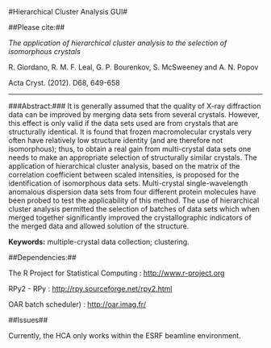 #Hierarchical Cluster Analysis GUI#

##Please cite:##

*The application of hierarchical cluster analysis to the selection of isomorphous crystals*

R. Giordano, R. M. F. Leal, G. P. Bourenkov, S. McSweeney and A. N. Popov

Acta Cryst. (2012). D68, 649-658
*********************************

###Abstract:###
It is generally assumed that the quality of X-ray diffraction data can be improved by merging data sets from several crystals. However, this effect is only valid if the data sets used are from crystals that are structurally identical. It is found that frozen macromolecular crystals very often have relatively low structure identity (and are therefore not isomorphous); thus, to obtain a real gain from multi-crystal data sets one needs to make an appropriate selection of structurally similar crystals. The application of hierarchical cluster analysis, based on the matrix of the correlation coefficient between scaled intensities, is proposed for the identification of isomorphous data sets. Multi-crystal single-wavelength anomalous dispersion data sets from four different protein molecules have been probed to test the applicability of this method. The use of hierarchical cluster analysis permitted the selection of batches of data sets which when merged together significantly improved the crystallographic indicators of the merged data and allowed solution of the structure.

**Keywords:** multiple-crystal data collection; clustering.

##Dependencies:##

The R Project for Statistical Computing : http://www.r-project.org

RPy2 - RPy : http://rpy.sourceforge.net/rpy2.html

OAR batch scheduler) : http://oar.imag.fr/

##Issues##

Currently, the HCA only works within the ESRF beamline environment.

